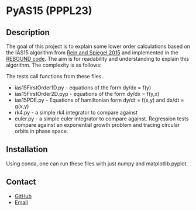 # PyAS15 (PPPL23)


## Description

The goal of this project is to explain some lower order calculations based on the IAS15 algorithm from [Rein and Spiegel 2015](https://arxiv.org/abs/1409.4779) and implemented in the [REBOUND code](https://rebound.readthedocs.io/en/latest/integrators/). The aim is for readability and understanding to explain this algorithm. The complexity is as follows:

The tests call functions from these files.
- ias15FirstOrder1D.py - equations of the form dy/dx = f(y)
- ias15FirstOrder2D.pyp - equations of the form dy/dx = f(y,x)
- ias15PDE.py - Equations of hamiltonian form dy/dt = f(x,y) and dx/dt = g(x,y)
- rk4.py - a simple rk4 integrator to compare against
- euler.py - a simple euler integrator to compare against.
Regression tests compare against an exponential growth problem and tracing circular orbits in phase space.


## Installation

Using conda, one can run these files with just numpy and matplotlib.pyplot.


## Contact

- [GitHub](https://github.com/maxwell-rosen)
- [Email](mailto:mhrosen@pppl.gov)
